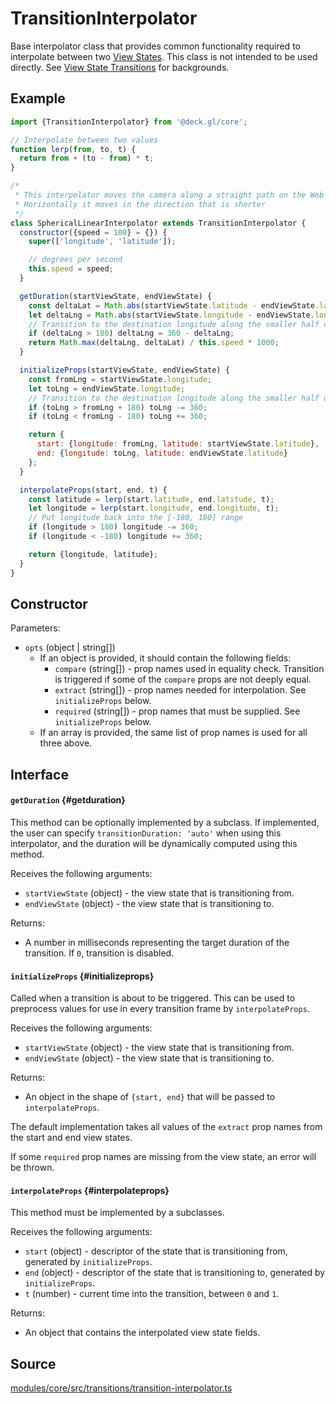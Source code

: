 # TransitionInterpolator

Base interpolator class that provides common functionality required to interpolate between two [View States](../../developer-guide/views.md). This class is not intended to be used directly. See [View State Transitions](../../developer-guide/animations-and-transitions.md#camera-transitions) for backgrounds.

## Example

```js
import {TransitionInterpolator} from '@deck.gl/core';

// Interpolate between two values
function lerp(from, to, t) {
  return from + (to - from) * t;
}

/*
 * This interpolator moves the camera along a straight path on the Web Mercator map
 * Horizontally it moves in the direction that is shorter
 */
class SphericalLinearInterpolator extends TransitionInterpolator {
  constructor({speed = 100} = {}) {
    super(['longitude', 'latitude']);

    // degrees per second
    this.speed = speed;
  }

  getDuration(startViewState, endViewState) {
    const deltaLat = Math.abs(startViewState.latitude - endViewState.latitude);
    let deltaLng = Math.abs(startViewState.longitude - endViewState.longitude);
    // Transition to the destination longitude along the smaller half of the circle
    if (deltaLng > 180) deltaLng = 360 - deltaLng;
    return Math.max(deltaLng, deltaLat) / this.speed * 1000;
  }

  initializeProps(startViewState, endViewState) {
    const fromLng = startViewState.longitude;
    let toLng = endViewState.longitude;
    // Transition to the destination longitude along the smaller half of the latitude circle
    if (toLng > fromLng + 180) toLng -= 360;
    if (toLng < fromLng - 180) toLng += 360;

    return {
      start: {longitude: fromLng, latitude: startViewState.latitude},
      end: {longitude: toLng, latitude: endViewState.latitude}
    };
  }

  interpolateProps(start, end, t) {
    const latitude = lerp(start.latitude, end.latitude, t);
    let longitude = lerp(start.longitude, end.longitude, t);
    // Put longitude back into the [-180, 180] range
    if (longitude > 180) longitude -= 360;
    if (longitude < -180) longitude += 360;

    return {longitude, latitude};
  }
}
```

## Constructor

Parameters:

- `opts` (object | string[])
  + If an object is provided, it should contain the following fields:
    * `compare` (string[]) - prop names used in equality check. Transition is triggered if some of the `compare` props are not deeply equal.
    * `extract` (string[]) - prop names needed for interpolation. See `initializeProps` below.
    * `required` (string[]) - prop names that must be supplied. See `initializeProps` below.
  + If an array is provided, the same list of prop names is used for all three above.


## Interface

#### `getDuration` {#getduration}

This method can be optionally implemented by a subclass. If implemented, the user can specify `transitionDuration: 'auto'` when using this interpolator, and the duration will be dynamically computed using this method.

Receives the following arguments:

- `startViewState` (object) - the view state that is transitioning from.
- `endViewState` (object) - the view state that is transitioning to.

Returns:

- A number in milliseconds representing the target duration of the transition. If `0`, transition is disabled.

#### `initializeProps` {#initializeprops}

Called when a transition is about to be triggered. This can be used to preprocess values for use in every transition frame by `interpolateProps`.

Receives the following arguments:

- `startViewState` (object) - the view state that is transitioning from.
- `endViewState` (object) - the view state that is transitioning to.

Returns:

- An object in the shape of `{start, end}` that will be passed to `interpolateProps`.

The default implementation takes all values of the `extract` prop names from the start and end view states.

If some `required` prop names are missing from the view state, an error will be thrown.


#### `interpolateProps` {#interpolateprops}

This method must be implemented by a subclasses.

Receives the following arguments:

- `start` (object) - descriptor of the state that is transitioning from, generated by `initializeProps`.
- `end` (object) - descriptor of the state that is transitioning to, generated by `initializeProps`.
- `t` (number) - current time into the transition, between `0` and `1`.

Returns:

- An object that contains the interpolated view state fields.

## Source

[modules/core/src/transitions/transition-interpolator.ts](https://github.com/visgl/deck.gl/tree/9.2-release/modules/core/src/transitions/transition-interpolator.ts)
